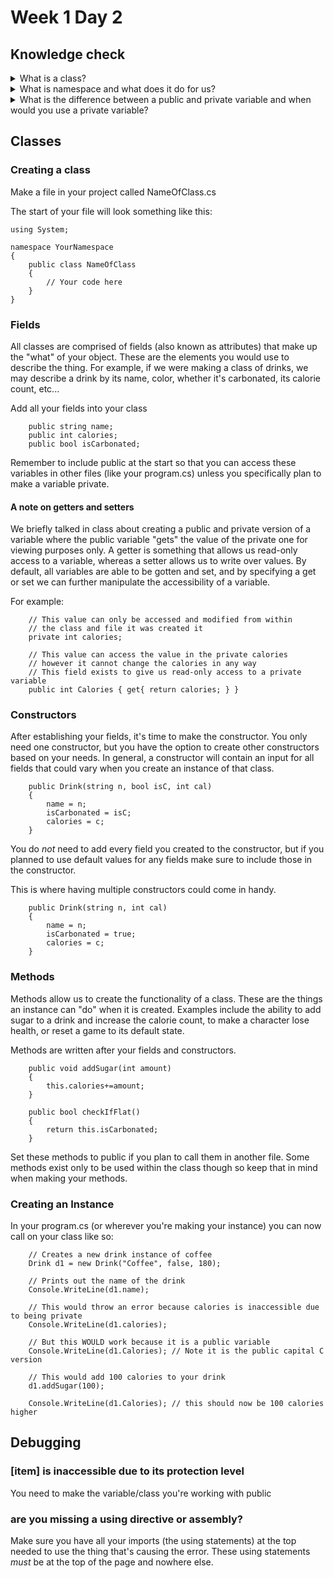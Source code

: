 # Week 1 Day 2

## Knowledge check

<details>
<summary>What is a class?</summary>

A class is a blueprint of an object you want to make over and over again with some pre-defined attributes and methods included. This allows us to write more succinct code that meets the needs of our project.
</details>

<details>
<summary>What is namespace and what does it do for us?</summary>

A namespace defines the "book cover" of your project, with every file that is within the namespace constituting a page in your book. As long as your files are pages within your namespace you are able to access them anywhere in your project.

This is handy as it keeps us from having to write import statements all over our code!
</details>

<details>
<summary>What is the difference between a public and private variable and when would you use a private variable?</summary>

A public variable is one that is accessible anywhere in any file that is within the same namespace. You can access or modify anything about a public variable.

A private variable is one that is only accessible within the file/class it was created in. It cannot be accessed or modified from another file.

You would create a private variable when you have a value (ex: a health attribute) that you do not want to have changed easily. This adds a layer of security to your code so that people cannot manipulate your objects in ways you did not intend. 
</details>

## Classes

### Creating a class
Make a file in your project called NameOfClass.cs

The start of your file will look something like this:
```
using System;

namespace YourNamespace
{
    public class NameOfClass
    {
        // Your code here
    }
}
```

### Fields
All classes are comprised of fields (also known as attributes) that make up the "what" of your object. These are the elements you would use to describe the thing. For example, if we were making a class of drinks, we may describe a drink by its name, color, whether it's carbonated, its calorie count, etc...

Add all your fields into your class

```
    public string name;
    public int calories;
    public bool isCarbonated;
```

Remember to include public at the start so that you can access these variables in other files (like your program.cs) unless you specifically plan to make a variable private.

#### A note on getters and setters

We briefly talked in class about creating a public and private version of a variable where the public variable "gets" the value of the private one for viewing purposes only. A getter is something that allows us read-only access to a variable, whereas a setter allows us to write over values. By default, all variables are able to be gotten and set, and by specifying a get or set we can further manipulate the accessibility of a variable. 

For example:
```
    // This value can only be accessed and modified from within 
    // the class and file it was created it
    private int calories;
    
    // This value can access the value in the private calories
    // however it cannot change the calories in any way
    // This field exists to give us read-only access to a private variable
    public int Calories { get{ return calories; } }
```

### Constructors

After establishing your fields, it's time to make the constructor. You only need one constructor, but you have the option to create other constructors based on your needs. In general, a constructor will contain an input for all fields that could vary when you create an instance of that class.

```
    public Drink(string n, bool isC, int cal)
    {
        name = n;
        isCarbonated = isC;
        calories = c;
    }
```

You do *not* need to add every field you created to the constructor, but if you planned to use default values for any fields make sure to include those in the constructor.

This is where having multiple constructors could come in handy.

```
    public Drink(string n, int cal)
    {
        name = n;
        isCarbonated = true;
        calories = c;
    }
```

### Methods

Methods allow us to create the functionality of a class. These are the things an instance can "do" when it is created. Examples include the ability to add sugar to a drink and increase the calorie count, to make a character lose health, or reset a game to its default state.

Methods are written after your fields and constructors.

```
    public void addSugar(int amount)
    {
        this.calories+=amount;
    }
    
    public bool checkIfFlat()
    {
        return this.isCarbonated;
    }
```

Set these methods to public if you plan to call them in another file. Some methods exist only to be used within the class though so keep that in mind when making your methods. 

### Creating an Instance

In your program.cs (or wherever you're making your instance) you can now call on your class like so:

```
    // Creates a new drink instance of coffee
    Drink d1 = new Drink("Coffee", false, 180);
    
    // Prints out the name of the drink
    Console.WriteLine(d1.name);
    
    // This would throw an error because calories is inaccessible due to being private
    Console.WriteLine(d1.calories);
    
    // But this WOULD work because it is a public variable
    Console.WriteLine(d1.Calories); // Note it is the public capital C version
    
    // This would add 100 calories to your drink
    d1.addSugar(100);
    
    Console.WriteLine(d1.Calories); // this should now be 100 calories higher
```

## Debugging

### [item] is inaccessible due to its protection level
You need to make the variable/class you're working with public

### are you missing a using directive or assembly?
Make sure you have all your imports (the using statements) at the top needed to use the thing that's causing the error. These using statements *must* be at the top of the page and nowhere else. 
